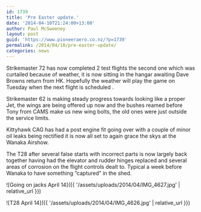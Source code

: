 ```yaml
---
id: 1739
title: 'Pre Easter update.'
date: '2014-04-10T21:24:00+13:00'
author: Paul McSweeney
layout: post
guid: 'https://www.pioneeraero.co.nz/?p=1739'
permalink: /2014/04/10/pre-easter-update/
categories: news
---
```


Strikemaster 72 has now completed 2 test flights the second one which was curtailed because of weather, it is now sitting in the hangar awaiting Dave Browns return from HK. Hopefully the weather will play the game on Tuesday when the next flight is scheduled .

Strikemaster 62 is making steady progress towards looking like a proper Jet, the wings are being offered up now and the bushes reamed before Tony from CAMS make us new wing bolts, the old ones were just outside the service limits.

Kittyhawk CAG has had a post engine fit going over with a couple of minor oil leaks being rectified it is now all set to again grace the skys at the Wanaka Airshow.

The T28 after several false starts with incorrect parts is now largely back together having had the elevator and rudder hinges replaced and several areas of corrosion on the flight controls dealt to. Typical a week before Wanaka to have something “captured” in the shed.

![Going on jacks April 14]({{ '/assets/uploads/2014/04/IMG_4627.jpg' | relative_url }})

![T28 April 14]({{ '/assets/uploads/2014/04/IMG_4626.jpg' | relative_url }})

